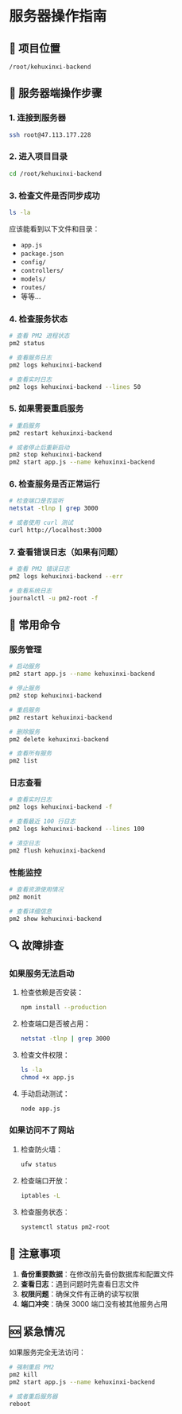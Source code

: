 # 服务器操作指南

## 📍 项目位置
```
/root/kehuxinxi-backend
```

## 🔧 服务器端操作步骤

### 1. 连接到服务器
```bash
ssh root@47.113.177.228
```

### 2. 进入项目目录
```bash
cd /root/kehuxinxi-backend
```

### 3. 检查文件是否同步成功
```bash
ls -la
```
应该能看到以下文件和目录：
- `app.js`
- `package.json`
- `config/`
- `controllers/`
- `models/`
- `routes/`
- 等等...

### 4. 检查服务状态
```bash
# 查看 PM2 进程状态
pm2 status

# 查看服务日志
pm2 logs kehuxinxi-backend

# 查看实时日志
pm2 logs kehuxinxi-backend --lines 50
```

### 5. 如果需要重启服务
```bash
# 重启服务
pm2 restart kehuxinxi-backend

# 或者停止后重新启动
pm2 stop kehuxinxi-backend
pm2 start app.js --name kehuxinxi-backend
```

### 6. 检查服务是否正常运行
```bash
# 检查端口是否监听
netstat -tlnp | grep 3000

# 或者使用 curl 测试
curl http://localhost:3000
```

### 7. 查看错误日志（如果有问题）
```bash
# 查看 PM2 错误日志
pm2 logs kehuxinxi-backend --err

# 查看系统日志
journalctl -u pm2-root -f
```

## 🚀 常用命令

### 服务管理
```bash
# 启动服务
pm2 start app.js --name kehuxinxi-backend

# 停止服务
pm2 stop kehuxinxi-backend

# 重启服务
pm2 restart kehuxinxi-backend

# 删除服务
pm2 delete kehuxinxi-backend

# 查看所有服务
pm2 list
```

### 日志查看
```bash
# 查看实时日志
pm2 logs kehuxinxi-backend -f

# 查看最近 100 行日志
pm2 logs kehuxinxi-backend --lines 100

# 清空日志
pm2 flush kehuxinxi-backend
```

### 性能监控
```bash
# 查看资源使用情况
pm2 monit

# 查看详细信息
pm2 show kehuxinxi-backend
```

## 🔍 故障排查

### 如果服务无法启动
1. 检查依赖是否安装：
   ```bash
   npm install --production
   ```

2. 检查端口是否被占用：
   ```bash
   netstat -tlnp | grep 3000
   ```

3. 检查文件权限：
   ```bash
   ls -la
   chmod +x app.js
   ```

4. 手动启动测试：
   ```bash
   node app.js
   ```

### 如果访问不了网站
1. 检查防火墙：
   ```bash
   ufw status
   ```

2. 检查端口开放：
   ```bash
   iptables -L
   ```

3. 检查服务状态：
   ```bash
   systemctl status pm2-root
   ```

## 📝 注意事项

1. **备份重要数据**：在修改前先备份数据库和配置文件
2. **查看日志**：遇到问题时先查看日志文件
3. **权限问题**：确保文件有正确的读写权限
4. **端口冲突**：确保 3000 端口没有被其他服务占用

## 🆘 紧急情况

如果服务完全无法访问：
```bash
# 强制重启 PM2
pm2 kill
pm2 start app.js --name kehuxinxi-backend

# 或者重启服务器
reboot
```
